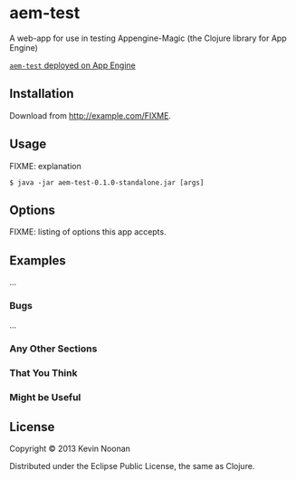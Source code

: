 aem-test
========

A web-app for use in testing Appengine-Magic (the Clojure library for App Engine)

[`aem-test` deployed on App Engine](http://aem-test.appspot.com)


## Installation

Download from http://example.com/FIXME.

## Usage

FIXME: explanation

    $ java -jar aem-test-0.1.0-standalone.jar [args]

## Options

FIXME: listing of options this app accepts.

## Examples

...

### Bugs

...

### Any Other Sections
### That You Think
### Might be Useful

## License

Copyright © 2013 Kevin Noonan

Distributed under the Eclipse Public License, the same as Clojure.
